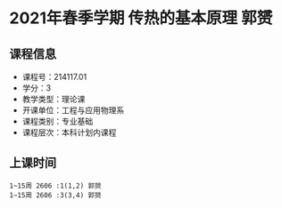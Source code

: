 # 2021年春季学期 传热的基本原理 郭赟






## 课程信息

- 课程号：214117.01
- 学分：3
- 教学类型：理论课
- 开课单位：工程与应用物理系
- 课程类别：专业基础
- 课程层次：本科计划内课程

## 上课时间

```
1~15周 2606 :1(1,2) 郭赟
1~15周 2606 :3(3,4) 郭赟
```

